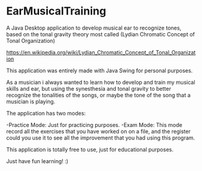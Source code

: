 # EarMusicalTraining
A Java Desktop application to develop musical ear to recognize tones, based on the tonal gravity theory most called (Lydian Chromatic Concept of Tonal Organization)

https://en.wikipedia.org/wiki/Lydian_Chromatic_Concept_of_Tonal_Organization

This application was entirely made with Java Swing for personal purposes.

As a musician i always wanted to learn how to develop and train my musical skills and ear, but using the synesthesia and tonal gravity to better recognize the tonalities of the songs, or maybe the tone of the song that a musician is playing.

The application has two modes:

-Practice Mode: Just for practicing purposes.
-Exam Mode: This mode record all the exercises that you have worked on on a file, and the register could you use it to see all the improvement that you had using this program.

This application is totally free to use, just for educational purposes.

Just have fun learning! :)
